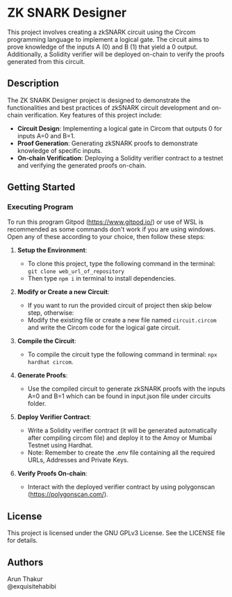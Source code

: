 # ZK SNARK Designer

This project involves creating a zkSNARK circuit using the Circom programming language to implement a logical gate. The circuit aims to prove knowledge of the inputs A (0) and B (1) that yield a 0 output. Additionally, a Solidity verifier will be deployed on-chain to verify the proofs generated from this circuit.

## Description

The ZK SNARK Designer project is designed to demonstrate the functionalities and best practices of zkSNARK circuit development and on-chain verification. Key features of this project include:

- **Circuit Design**: Implementing a logical gate in Circom that outputs 0 for inputs A=0 and B=1.
- **Proof Generation**: Generating zkSNARK proofs to demonstrate knowledge of specific inputs.
- **On-chain Verification**: Deploying a Solidity verifier contract to a testnet and verifying the generated proofs on-chain.

## Getting Started

### Executing Program

To run this program Gitpod (https://www.gitpod.io/) or use of WSL is recommended as some commands don't work if you are using windows. 
Open any of these according to your choice, then follow these steps:

1. **Setup the Environment**:
   - To clone this project, type the following command in the terminal: `git clone web_url_of_repository`
   - Then type `npm i` in terminal to install dependencies.

2. **Modify or Create a new Circuit**:
   - If you want to run the provided circuit of project then skip below step, otherwise:
   - Modify the existing file or create a new file named `circuit.circom` and write the Circom code for the logical gate circuit.
   
3. **Compile the Circuit**:
   - To compile the circuit type the following command in terminal: `npx hardhat circom`.

4. **Generate Proofs**:
   - Use the compiled circuit to generate zkSNARK proofs with the inputs A=0 and B=1 which can be found in input.json file under circuits folder.

5. **Deploy Verifier Contract**:
   - Write a Solidity verifier contract (it will be generated automatically after compiling circom file) and deploy it to the Amoy or Mumbai Testnet using Hardhat.
   - Note: Remember to create the .env file containing all the required URLs, Addresses and Private Keys.
   
6. **Verify Proofs On-chain**:
   - Interact with the deployed verifier contract by using polygonscan (https://polygonscan.com/).

## License

This project is licensed under the GNU GPLv3 License. See the LICENSE file for details.

## Authors

Arun Thakur  
@exquisitehabibi

